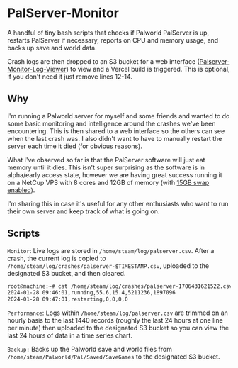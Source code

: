 # PalServer-Monitor

A handful of tiny bash scripts that checks if Palworld PalServer is up, restarts PalServer if necessary, reports on CPU and memory usage, and backs up save and world data.

Crash logs are then dropped to an S3 bucket for a web interface ([Palserver-Monitor-Log-Viewer](https://github.com/PenguinOfWar/palserver-monitor-log-viewer)) to view and a Vercel build is triggered. This is optional, if you don't need it just remove lines 12-14.

## Why

I'm running a Palworld server for myself and some friends and wanted to do some basic monitoring and intelligence around the crashes we've been encountering. This is then shared to a web interface so the others can see when the last crash was. I also didn't want to have to manually restart the server each time it died (for obvious reasons).

What I've observed so far is that the PalServer software will just eat memory until it dies. This isn't super surprising as the software is in alpha/early access state, however we are having great success running it on a NetCup VPS with 8 cores and 12GB of memory (with [15GB swap enabled](https://www.digitalocean.com/community/tutorials/how-to-add-swap-space-on-ubuntu-22-04)).

I'm sharing this in case it's useful for any other enthusiasts who want to run their own server and keep track of what is going on.

## Scripts

`Monitor`: Live logs are stored in `/home/steam/log/palserver.csv`. After a crash, the current log is copied to `/home/steam/log/crashes/palserver-$TIMESTAMP.csv`, uploaded to the designated S3 bucket, and then cleared.

```bash
root@machine:~# cat /home/steam/log/crashes/palserver-1706431621522.csv 
2024-01-28 09:46:01,running,55.6,15.4,5211236,1897096
2024-01-28 09:47:01,restarting,0,0,0,0
```

`Performance`: Logs within `/home/steam/log/palserver.csv` are trimmed on an hourly basis to the last 1440 records (roughly the last 24 hours at one line per minute) then uploaded to the designated S3 bucket so you can view the last 24 hours of data in a time series chart.

`Backup:` Backs up the Palworld save and world files from `/home/steam/Palworld/Pal/Saved/SaveGames` to the designated S3 bucket.
